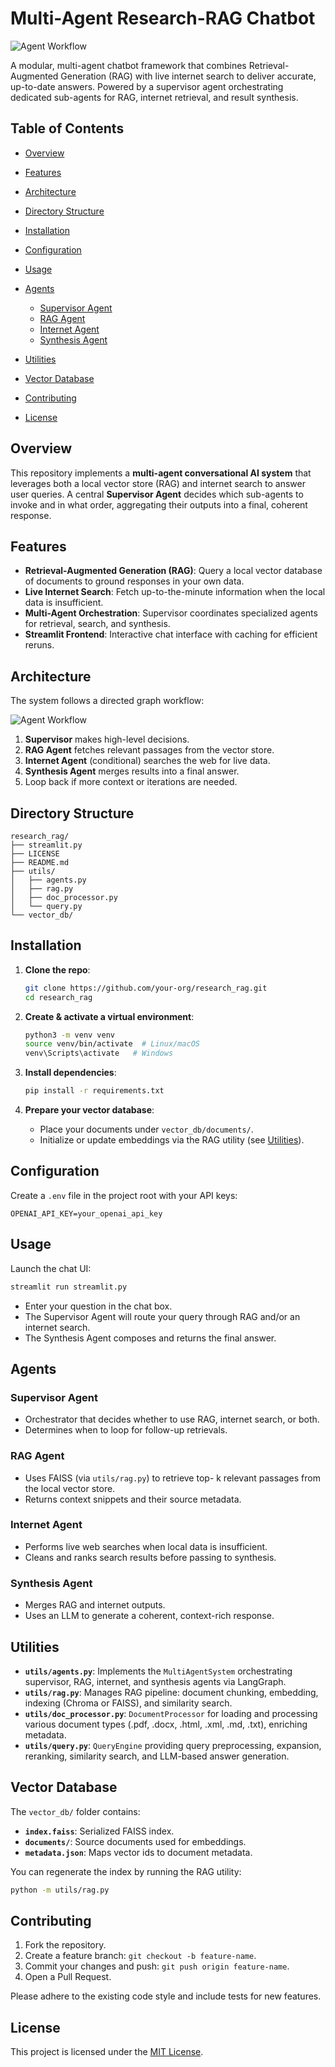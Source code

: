 # Multi-Agent Research-RAG Chatbot

![Agent Workflow](agent_workflow.png)

A modular, multi-agent chatbot framework that combines Retrieval-Augmented Generation (RAG) with live internet search to deliver accurate, up-to-date answers. Powered by a supervisor agent orchestrating dedicated sub-agents for RAG, internet retrieval, and result synthesis.

## Table of Contents

* [Overview](#overview)
* [Features](#features)
* [Architecture](#architecture)
* [Directory Structure](#directory-structure)
* [Installation](#installation)
* [Configuration](#configuration)
* [Usage](#usage)
* [Agents](#agents)

  * [Supervisor Agent](#supervisor-agent)
  * [RAG Agent](#rag-agent)
  * [Internet Agent](#internet-agent)
  * [Synthesis Agent](#synthesis-agent)
* [Utilities](#utilities)
* [Vector Database](#vector-database)
* [Contributing](#contributing)
* [License](#license)

## Overview

This repository implements a **multi-agent conversational AI system** that leverages both a local vector store (RAG) and internet search to answer user queries. A central **Supervisor Agent** decides which sub-agents to invoke and in what order, aggregating their outputs into a final, coherent response.

## Features

* **Retrieval-Augmented Generation (RAG)**: Query a local vector database of documents to ground responses in your own data.
* **Live Internet Search**: Fetch up-to-the-minute information when the local data is insufficient.
* **Multi-Agent Orchestration**: Supervisor coordinates specialized agents for retrieval, search, and synthesis.
* **Streamlit Frontend**: Interactive chat interface with caching for efficient reruns.

## Architecture

The system follows a directed graph workflow:

![Agent Workflow](agent_workflow.png)

1. **Supervisor** makes high-level decisions.
2. **RAG Agent** fetches relevant passages from the vector store.
3. **Internet Agent** (conditional) searches the web for live data.
4. **Synthesis Agent** merges results into a final answer.
5. Loop back if more context or iterations are needed.

## Directory Structure

```
research_rag/
├── streamlit.py
├── LICENSE
├── README.md
├── utils/
│   ├── agents.py
│   ├── rag.py
│   ├── doc_processor.py
│   └── query.py
└── vector_db/
```



## Installation

1. **Clone the repo**:
   ```bash
   git clone https://github.com/your-org/research_rag.git
   cd research_rag
   ```

2. **Create & activate a virtual environment**:

   ```bash
   python3 -m venv venv
   source venv/bin/activate  # Linux/macOS
   venv\Scripts\activate   # Windows
   ```

3. **Install dependencies**:

   ```bash
   pip install -r requirements.txt
   ```

4. **Prepare your vector database**:

   * Place your documents under `vector_db/documents/`.
   * Initialize or update embeddings via the RAG utility (see [Utilities](#utilities)).

## Configuration

Create a `.env` file in the project root with your API keys:

```dotenv
OPENAI_API_KEY=your_openai_api_key
```

## Usage

Launch the chat UI:

```bash
streamlit run streamlit.py
```

* Enter your question in the chat box.
* The Supervisor Agent will route your query through RAG and/or an internet search.
* The Synthesis Agent composes and returns the final answer.

## Agents

### Supervisor Agent

* Orchestrator that decides whether to use RAG, internet search, or both.
* Determines when to loop for follow-up retrievals.

### RAG Agent

* Uses FAISS (via `utils/rag.py`) to retrieve top-
  k relevant passages from the local vector store.
* Returns context snippets and their source metadata.

### Internet Agent

* Performs live web searches when local data is insufficient.
* Cleans and ranks search results before passing to synthesis.

### Synthesis Agent

* Merges RAG and internet outputs.
* Uses an LLM to generate a coherent, context-rich response.

## Utilities

* **`utils/agents.py`**: Implements the `MultiAgentSystem` orchestrating supervisor, RAG, internet, and synthesis agents via LangGraph.
* **`utils/rag.py`**: Manages RAG pipeline: document chunking, embedding, indexing (Chroma or FAISS), and similarity search.
* **`utils/doc_processor.py`**: `DocumentProcessor` for loading and processing various document types (.pdf, .docx, .html, .xml, .md, .txt), enriching metadata.
* **`utils/query.py`**: `QueryEngine` providing query preprocessing, expansion, reranking, similarity search, and LLM-based answer generation.

## Vector Database

The `vector_db/` folder contains:

* **`index.faiss`**: Serialized FAISS index.
* **`documents/`**: Source documents used for embeddings.
* **`metadata.json`**: Maps vector ids to document metadata.

You can regenerate the index by running the RAG utility:

```bash
python -m utils/rag.py
```

## Contributing

1. Fork the repository.
2. Create a feature branch: `git checkout -b feature-name`.
3. Commit your changes and push: `git push origin feature-name`.
4. Open a Pull Request.

Please adhere to the existing code style and include tests for new features.

## License

This project is licensed under the [MIT License](LICENSE).
